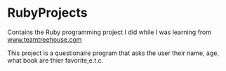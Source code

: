 # RubyProjects
Contains the Ruby programming project I did while I was learning from www.teamtreehouse.com

This project is a questionaire program that asks the user their name, age, what book are thier favorite,e.t.c.
